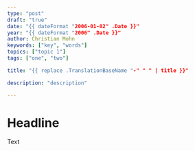 ```yaml
---
type: "post"
draft: "true"
date: "{{ dateFormat "2006-01-02" .Date }}"
year: "{{ dateFormat "2006" .Date }}"
author: Christian Mohn
keywords: ["key", "words"]
topics: ["topic 1"]
tags: ["one", "two"]

title: "{{ replace .TranslationBaseName "-" " " | title }}"

description: "description"

---
```


# Headline

Text